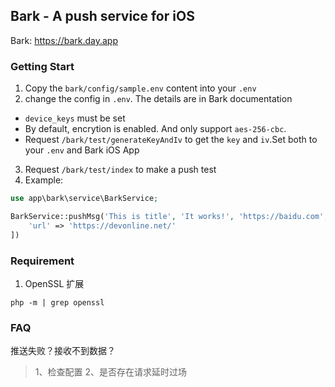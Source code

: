 ## Bark - A push service for iOS

Bark: https://bark.day.app

### Getting Start

1. Copy the `bark/config/sample.env` content into your `.env`
2. change the config in `.env`. The details are in Bark documentation 
  - `device_keys` must be set
  - By default, encrytion is enabled. And only support `aes-256-cbc`.
  - Request `/bark/test/generateKeyAndIv` to get the `key` and `iv`.Set both to your `.env` and Bark iOS App
3. Request `/bark/test/index` to make a push test
4. Example:
```php
use app\bark\service\BarkService;

BarkService::pushMsg('This is title', 'It works!', 'https://baidu.com', [
    'url' => 'https://devonline.net/'
])
```

### Requirement

1. OpenSSL 扩展
```
php -m | grep openssl
```

### FAQ

推送失败？接收不到数据？
> 1、检查配置 2、是否存在请求延时过场